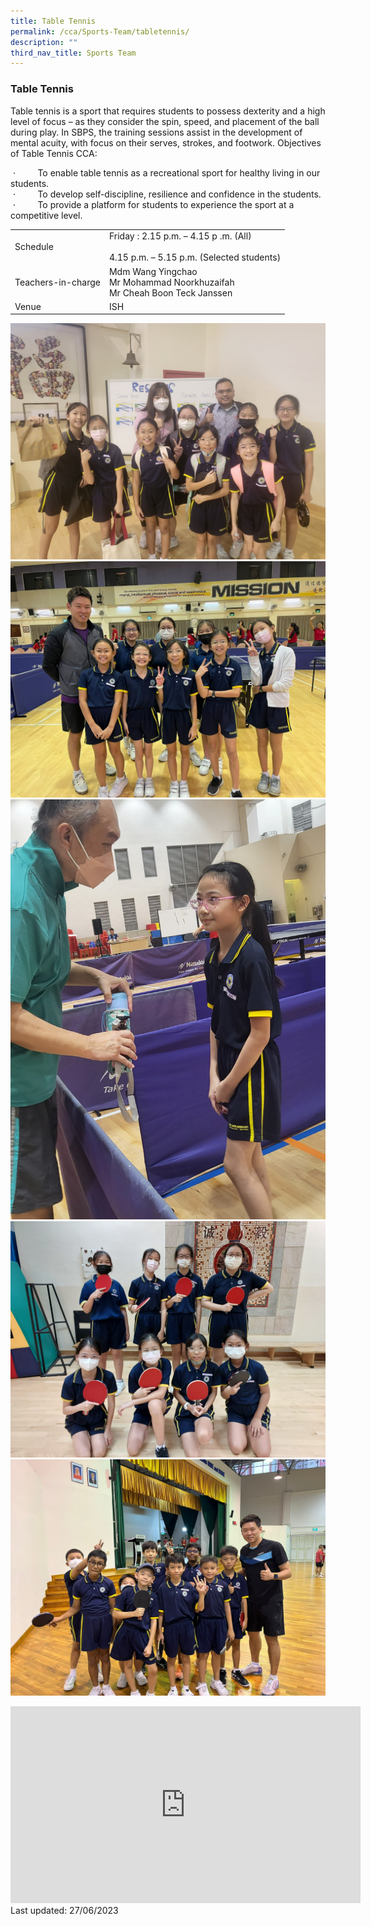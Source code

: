 ```yaml
---
title: Table Tennis
permalink: /cca/Sports-Team/tabletennis/
description: ""
third_nav_title: Sports Team
---
```

### Table Tennis 
Table tennis is a sport that requires students to possess dexterity and a high level of focus – as they consider the spin, speed, and placement of the ball during play. In SBPS, the training sessions assist in the development of mental acuity, with focus on their serves, strokes, and footwork. Objectives of Table Tennis CCA:  
  
&nbsp;·&nbsp;&nbsp;&nbsp;&nbsp;&nbsp;&nbsp;&nbsp;&nbsp; To enable table tennis as a recreational sport for healthy living in our students.  
&nbsp;·&nbsp;&nbsp;&nbsp;&nbsp;&nbsp;&nbsp;&nbsp;&nbsp; To develop self-discipline, resilience and confidence in the students.  
&nbsp;·&nbsp;&nbsp;&nbsp;&nbsp;&nbsp;&nbsp;&nbsp;&nbsp; To provide a platform for students to experience the sport at a competitive level.
 
 |  |  |
|---|---|
| Schedule | Friday :   2.15 p.m. – 4.15 p .m. (All) <br><br>4.15 p.m. – 5.15 p.m. (Selected students) |
| Teachers-in-charge | Mdm Wang Yingchao<br>Mr Mohammad  Noorkhuzaifah <br> Mr Cheah Boon Teck Janssen |
|  Venue |  ISH |

![](/images/2023_table_tennis_1.jpeg)
<br>
![](/images/2023_table_tennis_2.jpeg)
<br>
![](/images/2023_table_tennis_3.jpeg)
<br>
![](/images/2023_table_tennis_4.jpeg)
<br>
![](/images/2023_table_tennis_5.jpeg)
		 
<div class="bp-youtube">

<iframe allowfullscreen="" allow="accelerometer; autoplay; clipboard-write; encrypted-media; gyroscope; picture-in-picture; web-share" frameborder="0" title="YouTube video player" src="https://www.youtube.com/embed/pkwsHUACXuA" height="315" width="560"></iframe>

</div>
Last updated: 27/06/2023
